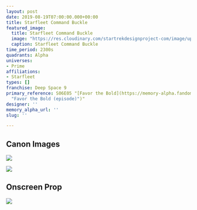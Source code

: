 ```yaml
---
layout: post
date: 2019-08-19T07:00:00.000+00:00
title: Starfleet Command Buckle
featured_image:
  title: Starfleet Command Buckle
  image: "https://res.cloudinary.com/startrekdesignproject-com/image/upload/v1566262947/StarfleetCommandBuckle.png"
  caption: Starfleet Command Buckle
time_period: 2300s
quadrants: Alpha
universes:
- Prime
affiliations:
- Starfleet
types: []
franchise: Deep Space 9
primary_reference: S06E05 "[Favor the Bold](https://memory-alpha.fandom.com/wiki/Favor_the_Bold
  "Favor the Bold (episode)")"
designer: ''
memory_alpha_url: ''
slug: ''

---
```

## Canon Images

![](https://res.cloudinary.com/startrekdesignproject-com/image/upload/v1566262947/DS9-6x5-StarfleetCommandBuckle1.jpg)

![](https://res.cloudinary.com/startrekdesignproject-com/image/upload/v1566262947/DS9-6x5-StarfleetCommandBuckle2.jpg)

## Onscreen Prop

![](https://res.cloudinary.com/startrekdesignproject-com/image/upload/v1566262947/StarfleetCommandBuckle_Prop.jpg)